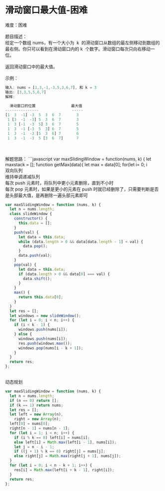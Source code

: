 # 滑动窗口最大值-困难

难度：困难<br />
<br />题目描述：<br />给定一个数组 nums，有一个大小为  k  的滑动窗口从数组的最左侧移动到数组的最右侧。你只可以看到在滑动窗口内的 k  个数字。滑动窗口每次只向右移动一位。<br />
<br />返回滑动窗口中的最大值。<br />
<br />示例：

```javascript
输入: nums = [1,3,-1,-3,5,3,6,7], 和 k = 3
输出: [3,3,5,5,6,7]
解释:

  滑动窗口的位置                最大值
---------------               -----
[1  3  -1] -3  5  3  6  7       3
 1 [3  -1  -3] 5  3  6  7       3
 1  3 [-1  -3  5] 3  6  7       5
 1  3  -1 [-3  5  3] 6  7       5
 1  3  -1  -3 [5  3  6] 7       6
 1  3  -1  -3  5 [3  6  7]      7

```

<br />
<br />解题思路：
```javascript
var maxSlidingWindow = function(nums, k) {
    let maxstack = [];
    function getMax(data){
        let max = data[0];
        for(let i= 0; i<data.length;i++){
            if(max < data[i]){
                max= data[i]
            }
        }
        return max
    }
    let j = 0
    while(j + k <= nums.length){
        let max = getMax(nums.slice(0+j, k+j))
        maxstack.push(max)
        j++
    }
    return maxstack;
};
```

<br />双向队列<br />维持单调递减队列<br />每次 push 元素时，将队列中更小元素删除，直到不小时<br />每次 pop 元素时，如果是更小的元素在 push 时就已经删除了，只需要判断是否是头部最大值，是再删除一遍头部元素即可

```javascript
var maxSlidingWindow = function (nums, k) {
  let n = nums.length;
  class slideWindow {
    constructor() {
      this.data = [];
    }
    push(val) {
      let data = this.data;
      while (data.length > 0 && data[data.length - 1] < val) {
        data.pop();
      }
      data.push(val);
    }
    pop(val) {
      let data = this.data;
      if (data.length > 0 && data[0] === val) {
        data.shift();
      }
    }
    max() {
      return this.data[0];
    }
  }
  let res = [];
  let windows = new slideWindow();
  for (let i = 0; i < n; i++) {
    if (i < k - 1) {
      windows.push(nums[i]);
    } else {
      windows.push(nums[i]);
      res.push(windows.max());
      windows.pop(nums[i - k + 1]);
    }
  }
  return res;
};
```

<br />动态规划

```javascript
var maxSlidingWindow = function (nums, k) {
  let n = nums.length;
  if (n == 0) return [];
  if (k == 1) return nums;
  let res = [];
  let left = new Array(n),
    right = new Array(n);
  left[0] = nums[0];
  right[n - 1] = nums[n - 1];
  for (let i = 1; i < n; i++) {
    if (i % k == 0) left[i] = nums[i];
    else left[i] = Math.max(left[i - 1], nums[i]);
    let j = n - i - 1;
    if ((j + 1) % k == 0) right[j] = nums[j];
    else right[j] = Math.max(right[j + 1], nums[j]);
  }
  for (let i = 0; i < n - k + 1; i++) {
    res[i] = Math.max(left[i + k - 1], right[i]);
  }
  return res;
};
```
